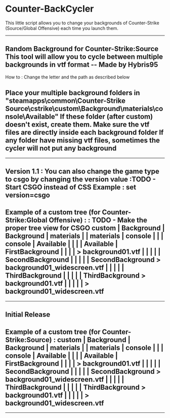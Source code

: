 Counter-BackCycler
==================

This little script allows you to change your backgrounds of Counter-Strike (Source/Global Offensive) each time you launch them.

 -----------------------
 Random Background for Counter-Strike:Source
 This tool will allow you to cycle between multiple backgrounds in vtf format
 -- Made by Hybris95
 -----------------------
 How to :
 Change the letter and the path as described below

 Place your multiple background folders in "steamapps\common\Counter-Strike Source\cstrike\custom\Background\materials\console\Available"
 If these folder (after custom) doesn't exist, create them.
 Make sure the vtf files are directly inside each background folder
 If any folder have missing vtf files, sometimes the cycler will not put any background
 -----------------------
 -----------------------
 Version 1.1 :
 You can also change the game type to csgo by changing the version value
:TODO - Start CSGO instead of CSS
 Example :
set version=csgo
 -----------------------
 Example of a custom tree (for Counter-Strike:Global Offensive) :
: TODO - Make the proper tree view for CSGO
 custom
 | Background
 | Background | materials
 |            | materials | console
 |            |           | console | Available
 |            |           |         | Available | FirstBackground
 |            |           |         |           > background01.vtf
 |            |           |         |           | SecondBackground
 |            |           |         |           | SecondBackground > background01_widescreen.vtf
 |            |           |         |           | ThirdBackground
 |            |           |         |           | ThirdBackground > background01.vtf
 |            |           |         |           |                 > background01_widescreen.vtf
 -----------------------
 -----------------------
 Initial Release
 -----------------------
 Example of a custom tree (for Counter-Strike:Source) :
 custom
 | Background
 | Background | materials
 |            | materials | console
 |            |           | console | Available
 |            |           |         | Available | FirstBackground
 |            |           |         |           > background01.vtf
 |            |           |         |           | SecondBackground
 |            |           |         |           | SecondBackground > background01_widescreen.vtf
 |            |           |         |           | ThirdBackground
 |            |           |         |           | ThirdBackground > background01.vtf
 |            |           |         |           |                 > background01_widescreen.vtf
 -----------------------
 -----------------------